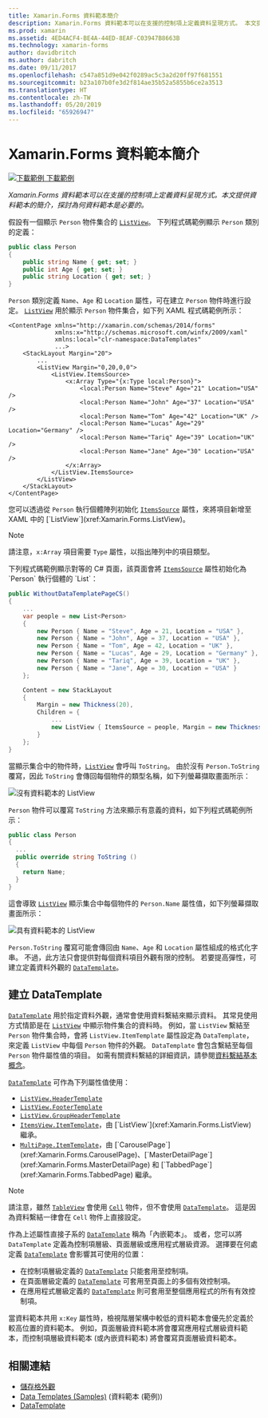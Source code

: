 ```yaml
---
title: Xamarin.Forms 資料範本簡介
description: Xamarin.Forms 資料範本可以在支援的控制項上定義資料呈現方式。 本文提供資料範本的簡介，探討為何資料範本是必要的。
ms.prod: xamarin
ms.assetid: 4ED4ACF4-BE4A-44ED-8EAF-C03947B8663B
ms.technology: xamarin-forms
author: davidbritch
ms.author: dabritch
ms.date: 09/11/2017
ms.openlocfilehash: c547a851d9e042f0289ac5c3a2d20ff97f681551
ms.sourcegitcommit: b23a107b0fe3d2f814ae35b52a5855b6ce2a3513
ms.translationtype: HT
ms.contentlocale: zh-TW
ms.lasthandoff: 05/20/2019
ms.locfileid: "65926947"
---
```

# <a name="introduction-to-xamarinforms-data-templates"></a>Xamarin.Forms 資料範本簡介

[![下載範例](~/media/shared/download.png) 下載範例](https://developer.xamarin.com/samples/xamarin-forms/Templates/DataTemplates/)

_Xamarin.Forms 資料範本可以在支援的控制項上定義資料呈現方式。本文提供資料範本的簡介，探討為何資料範本是必要的。_

假設有一個顯示 `Person` 物件集合的 [`ListView`](xref:Xamarin.Forms.ListView)。 下列程式碼範例顯示 `Person` 類別的定義：

```csharp
public class Person
{
    public string Name { get; set; }
    public int Age { get; set; }
    public string Location { get; set; }
}
```

`Person` 類別定義 `Name`、`Age` 和 `Location` 屬性，可在建立 `Person` 物件時進行設定。 [`ListView`](xref:Xamarin.Forms.ListView) 用於顯示 `Person` 物件集合，如下列 XAML 程式碼範例所示：

```xaml
<ContentPage xmlns="http://xamarin.com/schemas/2014/forms"
             xmlns:x="http://schemas.microsoft.com/winfx/2009/xaml"
             xmlns:local="clr-namespace:DataTemplates"
             ...>
    <StackLayout Margin="20">
        ...
        <ListView Margin="0,20,0,0">
            <ListView.ItemsSource>
                <x:Array Type="{x:Type local:Person}">
                    <local:Person Name="Steve" Age="21" Location="USA" />
                    <local:Person Name="John" Age="37" Location="USA" />
                    <local:Person Name="Tom" Age="42" Location="UK" />
                    <local:Person Name="Lucas" Age="29" Location="Germany" />
                    <local:Person Name="Tariq" Age="39" Location="UK" />
                    <local:Person Name="Jane" Age="30" Location="USA" />
                </x:Array>
            </ListView.ItemsSource>
        </ListView>
    </StackLayout>
</ContentPage>
```

您可以透過從 `Person` 執行個體陣列初始化 [`ItemsSource`](xref:Xamarin.Forms.ItemsView`1.ItemsSource) 屬性，來將項目新增至 XAML 中的 [`ListView`](xref:Xamarin.Forms.ListView)。

> [!NOTE]
> 請注意，`x:Array` 項目需要 `Type` 屬性，以指出陣列中的項目類型。

下列程式碼範例顯示對等的 C# 頁面，該頁面會將 [`ItemsSource`](xref:Xamarin.Forms.ItemsView`1.ItemsSource) 屬性初始化為 `Person` 執行個體的 `List`：

```csharp
public WithoutDataTemplatePageCS()
{
    ...
    var people = new List<Person>
    {
        new Person { Name = "Steve", Age = 21, Location = "USA" },
        new Person { Name = "John", Age = 37, Location = "USA" },
        new Person { Name = "Tom", Age = 42, Location = "UK" },
        new Person { Name = "Lucas", Age = 29, Location = "Germany" },
        new Person { Name = "Tariq", Age = 39, Location = "UK" },
        new Person { Name = "Jane", Age = 30, Location = "USA" }
    };

    Content = new StackLayout
    {
        Margin = new Thickness(20),
        Children = {
            ...
            new ListView { ItemsSource = people, Margin = new Thickness(0, 20, 0, 0) }
        }
    };
}
```

當顯示集合中的物件時，[`ListView`](xref:Xamarin.Forms.ListView) 會呼叫 `ToString`。 由於沒有 `Person.ToString` 覆寫，因此 `ToString` 會傳回每個物件的類型名稱，如下列螢幕擷取畫面所示：

![](introduction-images/no-data-template.png "沒有資料範本的 ListView")

`Person` 物件可以覆寫 `ToString` 方法來顯示有意義的資料，如下列程式碼範例所示：

```csharp
public class Person
{
  ...
  public override string ToString ()
  {
    return Name;
  }
}
```

這會導致 [`ListView`](xref:Xamarin.Forms.ListView) 顯示集合中每個物件的 `Person.Name` 屬性值，如下列螢幕擷取畫面所示：

![](introduction-images/override-tostring.png "具有資料範本的 ListView")

`Person.ToString` 覆寫可能會傳回由 `Name`、`Age` 和 `Location` 屬性組成的格式化字串。 不過，此方法只會提供對每個資料項目外觀有限的控制。 若要提高彈性，可建立定義資料外觀的 [`DataTemplate`](xref:Xamarin.Forms.DataTemplate)。

## <a name="creating-a-datatemplate"></a>建立 DataTemplate

[`DataTemplate`](xref:Xamarin.Forms.DataTemplate) 用於指定資料外觀，通常會使用資料繫結來顯示資料。 其常見使用方式情節是在 [`ListView`](xref:Xamarin.Forms.ListView) 中顯示物件集合的資料時。 例如，當 `ListView` 繫結至 `Person` 物件集合時，會將 `ListView.ItemTemplate` 屬性設定為 `DataTemplate`，來定義 `ListView` 中每個 `Person` 物件的外觀。 `DataTemplate` 會包含繫結至每個 `Person` 物件屬性值的項目。 如需有關資料繫結的詳細資訊，請參閱[資料繫結基本概念](~/xamarin-forms/xaml/xaml-basics/data-binding-basics.md)。

[`DataTemplate`](xref:Xamarin.Forms.DataTemplate) 可作為下列屬性值使用：

- [`ListView.HeaderTemplate`](xref:Xamarin.Forms.ListView.HeaderTemplate)
- [`ListView.FooterTemplate`](xref:Xamarin.Forms.ListView.FooterTemplate)
- [`ListView.GroupHeaderTemplate`](xref:Xamarin.Forms.ListView.GroupHeaderTemplate)
- [`ItemsView.ItemTemplate`](xref:Xamarin.Forms.ItemsView`1)，由 [`ListView`](xref:Xamarin.Forms.ListView) 繼承。
- [`MultiPage.ItemTemplate`](xref:Xamarin.Forms.MultiPage`1)，由 [`CarouselPage`](xref:Xamarin.Forms.CarouselPage)、[`MasterDetailPage`](xref:Xamarin.Forms.MasterDetailPage) 和 [`TabbedPage`](xref:Xamarin.Forms.TabbedPage) 繼承。

> [!NOTE]
> 請注意，雖然 [`TableView`](xref:Xamarin.Forms.TableView) 會使用 [`Cell`](xref:Xamarin.Forms.Cell) 物件，但不會使用 [`DataTemplate`](xref:Xamarin.Forms.DataTemplate)。 這是因為資料繫結一律會在 `Cell` 物件上直接設定。

作為上述屬性直接子系的 [`DataTemplate`](xref:Xamarin.Forms.DataTemplate) 稱為「內嵌範本」。 或者，您可以將 `DataTemplate` 定義為控制項層級、頁面層級或應用程式層級資源。 選擇要在何處定義 [`DataTemplate`](xref:Xamarin.Forms.DataTemplate) 會影響其可使用的位置：

- 在控制項層級定義的 [`DataTemplate`](xref:Xamarin.Forms.DataTemplate) 只能套用至控制項。
- 在頁面層級定義的 [`DataTemplate`](xref:Xamarin.Forms.DataTemplate) 可套用至頁面上的多個有效控制項。
- 在應用程式層級定義的 [`DataTemplate`](xref:Xamarin.Forms.DataTemplate) 則可套用至整個應用程式的所有有效控制項。

當資料範本共用 `x:Key` 屬性時，檢視階層架構中較低的資料範本會優先於定義於較高位置的資料範本。 例如，頁面層級資料範本將會覆寫應用程式層級資料範本，而控制項層級資料範本 (或內嵌資料範本) 將會覆寫頁面層級資料範本。


## <a name="related-links"></a>相關連結

- [儲存格外觀](~/xamarin-forms/user-interface/listview/customizing-cell-appearance.md)
- [Data Templates (Samples)](https://developer.xamarin.com/samples/xamarin-forms/Templates/DataTemplates/) (資料範本 (範例))
- [DataTemplate](xref:Xamarin.Forms.DataTemplate)
